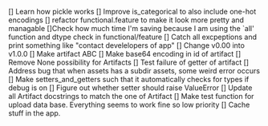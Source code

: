 [] Learn how pickle works
[] Improve is_categorical to also include one-hot encodings
[] refactor functional.feature to make it look more pretty and managable
[]Check how much time I'm saving because I am using the `all' function and dtype
check in functional/feature
[] Catch all excpeptions and print something like "contact develelopers of app"
[] Change v0.00 into v1.0.0
[] Make artifact ABC
[] Make base64 encoding in id of artifact
[] Remove None possibility for Artifacts
[] Test failure of getter of artifact
[] Address bug that when assets has a subdir assets, some weird error occurs
[] Make setters_and_getters such that it automatically checks for types if debug is on
[] Figure out whether setter should raise ValueError
[] Update all Artifact docstrings to match the one of Artifact
[] Make test function for upload data base. Everything seems to work fine so low priority
[] Cache stuff in the app.

